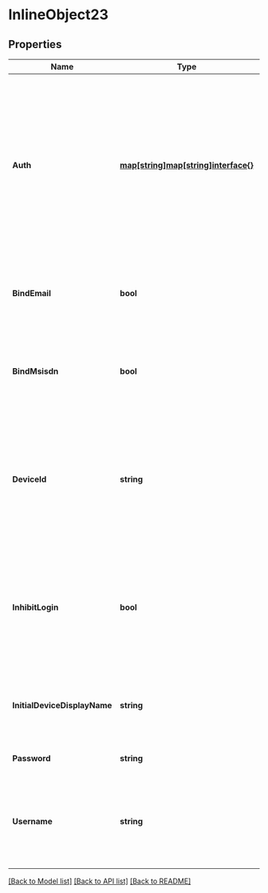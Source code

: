 # InlineObject23

## Properties

Name | Type | Description | Notes
------------ | ------------- | ------------- | -------------
**Auth** | [**map[string]map[string]interface{}**](map[string]interface{}.md) | Additional authentication information for the user-interactive authentication API. Note that this information is *not* used to define how the registered user should be authenticated, but is instead used to authenticate the &#x60;&#x60;register&#x60;&#x60; call itself. | [optional] 
**BindEmail** | **bool** | If true, the server binds the email used for authentication to the Matrix ID with the identity server. | [optional] 
**BindMsisdn** | **bool** | If true, the server binds the phone number used for authentication to the Matrix ID with the identity server. | [optional] 
**DeviceId** | **string** | ID of the client device. If this does not correspond to a known client device, a new device will be created. The server will auto-generate a device_id if this is not specified. | [optional] 
**InhibitLogin** | **bool** | If true, an &#x60;&#x60;access_token&#x60;&#x60; and &#x60;&#x60;device_id&#x60;&#x60; should not be returned from this call, therefore preventing an automatic login. Defaults to false. | [optional] 
**InitialDeviceDisplayName** | **string** | A display name to assign to the newly-created device. Ignored if &#x60;&#x60;device_id&#x60;&#x60; corresponds to a known device. | [optional] 
**Password** | **string** | The desired password for the account. | [optional] 
**Username** | **string** | The basis for the localpart of the desired Matrix ID. If omitted, the homeserver MUST generate a Matrix ID local part. | [optional] 

[[Back to Model list]](../README.md#documentation-for-models) [[Back to API list]](../README.md#documentation-for-api-endpoints) [[Back to README]](../README.md)


